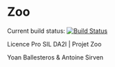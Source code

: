 # Zoo

Current build status: [![Build Status](http://jenkins.yoanballesteros.com/buildStatus/icon?job=Zoo)](http://jenkins.yoanballesteros.com/job/Zoo/)

Licence Pro SIL DA2I | Projet Zoo

Yoan Ballesteros & Antoine Sirven
